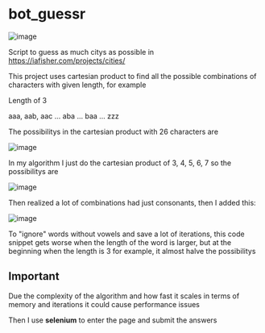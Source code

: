 # bot_guessr

![image](https://user-images.githubusercontent.com/53209906/167951345-26b8c6b9-2f38-4280-84f4-a2e1a273444a.png)

Script to guess as much citys as possible in https://iafisher.com/projects/cities/

This project uses cartesian product to find all the possible combinations of characters with given length, for example

Length of 3 

aaa, aab, aac ... aba ... baa ... zzz

The possibilitys in the cartesian product with 26 characters are

![image](https://user-images.githubusercontent.com/53209906/167965662-596bf6a3-d578-4e95-b637-2cffaa9bc2d3.png)

In my algorithm I just do the cartesian product of 3, 4, 5, 6, 7 so the possibilitys are

![image](https://user-images.githubusercontent.com/53209906/167966077-465f7d3d-c42c-44e7-b508-6046221027c3.png)

Then realized a lot of combinations had just consonants, then I added this:

![image](https://user-images.githubusercontent.com/53209906/167966366-1c80d07b-1097-4482-b102-5b6ebd1af58c.png)

To "ignore" words without vowels and save a lot of iterations, this code snippet gets worse when the length of the word is larger, but at the beginning when the length is 3 for example, it almost halve the possibilitys

## Important 
Due the complexity of the algorithm and how fast it scales in terms of memory and iterations it could cause performance issues

Then I use **selenium** to enter the page and submit the answers

